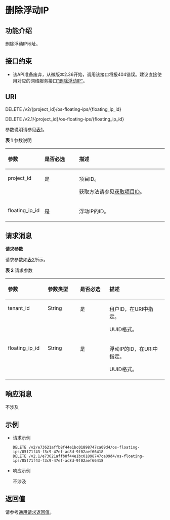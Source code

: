 # 删除浮动IP<a name="ZH-CN_TOPIC_0065820819"></a>

## 功能介绍<a name="zh-cn_topic_0057972674_section41330139"></a>

删除浮动IP地址。

## 接口约束<a name="zh-cn_topic_0057972674_section59406944"></a>

-   该API准备废弃，从微版本2.36开始，调用该接口将报404错误。建议直接使用对应的网络服务接口["删除浮动IP"](https://support.huaweicloud.com/api-vpc/zh-cn_topic_0060333024.html)。

## URI<a name="zh-cn_topic_0057972674_section36426933"></a>

DELETE /v2/\{project\_id\}/os-floating-ips/\{floating\_ip\_id\}

DELETE /v2.1/\{project\_id\}/os-floating-ips/\{floating\_ip\_id\}

参数说明请参见[表1](#zh-cn_topic_0057972674_table32475667)。

**表 1**  参数说明

<a name="zh-cn_topic_0057972674_table32475667"></a>
<table><thead align="left"><tr id="zh-cn_topic_0057972674_row44937496"><th class="cellrowborder" valign="top" width="22.24%" id="mcps1.2.4.1.1"><p id="p5187119"><a name="p5187119"></a><a name="p5187119"></a>参数</p>
</th>
<th class="cellrowborder" valign="top" width="21.87%" id="mcps1.2.4.1.2"><p id="p17503500"><a name="p17503500"></a><a name="p17503500"></a>是否必选</p>
</th>
<th class="cellrowborder" valign="top" width="55.88999999999999%" id="mcps1.2.4.1.3"><p id="p8497414"><a name="p8497414"></a><a name="p8497414"></a>描述</p>
</th>
</tr>
</thead>
<tbody><tr id="zh-cn_topic_0057972674_row1664874"><td class="cellrowborder" valign="top" width="22.24%" headers="mcps1.2.4.1.1 "><p id="zh-cn_topic_0057972674_p637140"><a name="zh-cn_topic_0057972674_p637140"></a><a name="zh-cn_topic_0057972674_p637140"></a>project_id</p>
</td>
<td class="cellrowborder" valign="top" width="21.87%" headers="mcps1.2.4.1.2 "><p id="zh-cn_topic_0057972674_p51608407"><a name="zh-cn_topic_0057972674_p51608407"></a><a name="zh-cn_topic_0057972674_p51608407"></a>是</p>
</td>
<td class="cellrowborder" valign="top" width="55.88999999999999%" headers="mcps1.2.4.1.3 "><p id="p37593705"><a name="p37593705"></a><a name="p37593705"></a>项目ID。</p>
<p id="p1180512217438"><a name="p1180512217438"></a><a name="p1180512217438"></a>获取方法请参见<a href="获取项目ID.md">获取项目ID</a>。</p>
</td>
</tr>
<tr id="zh-cn_topic_0057972674_row102094505165"><td class="cellrowborder" valign="top" width="22.24%" headers="mcps1.2.4.1.1 "><p id="zh-cn_topic_0057972674_p620919503165"><a name="zh-cn_topic_0057972674_p620919503165"></a><a name="zh-cn_topic_0057972674_p620919503165"></a>floating_ip_id</p>
</td>
<td class="cellrowborder" valign="top" width="21.87%" headers="mcps1.2.4.1.2 "><p id="zh-cn_topic_0057972674_p32091350111612"><a name="zh-cn_topic_0057972674_p32091350111612"></a><a name="zh-cn_topic_0057972674_p32091350111612"></a>是</p>
</td>
<td class="cellrowborder" valign="top" width="55.88999999999999%" headers="mcps1.2.4.1.3 "><p id="zh-cn_topic_0057972674_p2209205020164"><a name="zh-cn_topic_0057972674_p2209205020164"></a><a name="zh-cn_topic_0057972674_p2209205020164"></a>浮动IP的ID。</p>
</td>
</tr>
</tbody>
</table>

## 请求消息<a name="zh-cn_topic_0057972674_section64900454"></a>

**请求参数**

请求参数如[表2](#zh-cn_topic_0057972674_table66839947)所示。

**表 2**  请求参数

<a name="zh-cn_topic_0057972674_table66839947"></a>
<table><thead align="left"><tr id="zh-cn_topic_0057972674_row55724670"><th class="cellrowborder" valign="top" width="25.03%" id="mcps1.2.5.1.1"><p id="zh-cn_topic_0057972670_p57733603"><a name="zh-cn_topic_0057972670_p57733603"></a><a name="zh-cn_topic_0057972670_p57733603"></a>参数</p>
</th>
<th class="cellrowborder" valign="top" width="20.25%" id="mcps1.2.5.1.2"><p id="zh-cn_topic_0057972670_p45910260"><a name="zh-cn_topic_0057972670_p45910260"></a><a name="zh-cn_topic_0057972670_p45910260"></a>参数类型</p>
</th>
<th class="cellrowborder" valign="top" width="18.44%" id="mcps1.2.5.1.3"><p id="zh-cn_topic_0057972670_p27743545"><a name="zh-cn_topic_0057972670_p27743545"></a><a name="zh-cn_topic_0057972670_p27743545"></a>是否必选</p>
</th>
<th class="cellrowborder" valign="top" width="36.28%" id="mcps1.2.5.1.4"><p id="zh-cn_topic_0057972670_p32634650"><a name="zh-cn_topic_0057972670_p32634650"></a><a name="zh-cn_topic_0057972670_p32634650"></a>描述</p>
</th>
</tr>
</thead>
<tbody><tr id="zh-cn_topic_0057972674_row9223066"><td class="cellrowborder" valign="top" width="25.03%" headers="mcps1.2.5.1.1 "><p id="zh-cn_topic_0057972674_p8870892"><a name="zh-cn_topic_0057972674_p8870892"></a><a name="zh-cn_topic_0057972674_p8870892"></a>tenant_id</p>
</td>
<td class="cellrowborder" valign="top" width="20.25%" headers="mcps1.2.5.1.2 "><p id="zh-cn_topic_0057972674_p47453675"><a name="zh-cn_topic_0057972674_p47453675"></a><a name="zh-cn_topic_0057972674_p47453675"></a>String</p>
</td>
<td class="cellrowborder" valign="top" width="18.44%" headers="mcps1.2.5.1.3 "><p id="zh-cn_topic_0057972674_p18542462"><a name="zh-cn_topic_0057972674_p18542462"></a><a name="zh-cn_topic_0057972674_p18542462"></a>是</p>
</td>
<td class="cellrowborder" valign="top" width="36.28%" headers="mcps1.2.5.1.4 "><p id="zh-cn_topic_0057972674_p25544462"><a name="zh-cn_topic_0057972674_p25544462"></a><a name="zh-cn_topic_0057972674_p25544462"></a>租户ID，在URI中指定。</p>
<p id="p17192101420415"><a name="p17192101420415"></a><a name="p17192101420415"></a>UUID格式。</p>
</td>
</tr>
<tr id="zh-cn_topic_0057972674_row28573568"><td class="cellrowborder" valign="top" width="25.03%" headers="mcps1.2.5.1.1 "><p id="zh-cn_topic_0057972674_p32757653"><a name="zh-cn_topic_0057972674_p32757653"></a><a name="zh-cn_topic_0057972674_p32757653"></a>floating_ip_id</p>
</td>
<td class="cellrowborder" valign="top" width="20.25%" headers="mcps1.2.5.1.2 "><p id="zh-cn_topic_0057972674_p36124251"><a name="zh-cn_topic_0057972674_p36124251"></a><a name="zh-cn_topic_0057972674_p36124251"></a>String</p>
</td>
<td class="cellrowborder" valign="top" width="18.44%" headers="mcps1.2.5.1.3 "><p id="zh-cn_topic_0057972674_p40383225"><a name="zh-cn_topic_0057972674_p40383225"></a><a name="zh-cn_topic_0057972674_p40383225"></a>是</p>
</td>
<td class="cellrowborder" valign="top" width="36.28%" headers="mcps1.2.5.1.4 "><p id="zh-cn_topic_0057972674_p49815832"><a name="zh-cn_topic_0057972674_p49815832"></a><a name="zh-cn_topic_0057972674_p49815832"></a>浮动IP的ID，在URI中指定。</p>
<p id="p1794518647"><a name="p1794518647"></a><a name="p1794518647"></a>UUID格式。</p>
</td>
</tr>
</tbody>
</table>

## 响应消息<a name="zh-cn_topic_0057972674_section47233174"></a>

不涉及

## 示例<a name="zh-cn_topic_0057972674_section22445387"></a>

-   请求示例

    ```
    DELETE /v2/e73621affb8f44e1bc01898747ca09d4/os-floating-ips/05f71f43-f3c9-47ef-ac8d-9f02aef66418
    DELETE /v2.1/e73621affb8f44e1bc01898747ca09d4/os-floating-ips/05f71f43-f3c9-47ef-ac8d-9f02aef66418
    ```

-   响应示例

    不涉及


## 返回值<a name="zh-cn_topic_0092803065_zh-cn_topic_0020212692_section22960139"></a>

请参考[通用请求返回值](通用请求返回值.md)。

